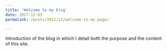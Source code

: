 ```yaml
---
title: 'Welcome to my blog'
date: 2017-12-03
permalink: /posts/2012/12/welcome-to-my-page/

---
```


Introduction of the blog in which I detail both the purpose and the content of this site.
